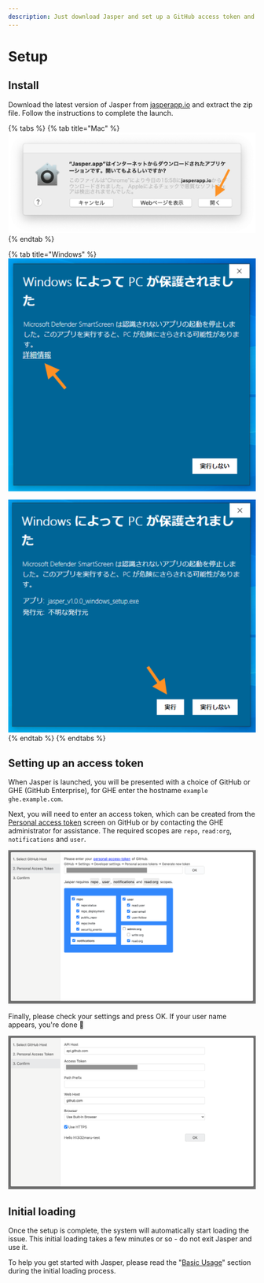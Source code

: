 ```yaml
---
description: Just download Jasper and set up a GitHub access token and you're ready to go.
---
```


# Setup

## Install <a id="install"></a>

Download the latest version of Jasper from [jasperapp.io](https://jasperapp.io/) and extract the zip file. Follow the instructions to complete the launch.

{% tabs %}
{% tab title="Mac" %}
![](../.gitbook/assets/02_mac.png)
{% endtab %}

{% tab title="Windows" %}
![](../.gitbook/assets/02_windows1.png)

![](../.gitbook/assets/02_windows2.png)
{% endtab %}
{% endtabs %}

## Setting up an access token <a id="access-token"></a>

When Jasper is launched, you will be presented with a choice of GitHub or GHE \(GitHub Enterprise\), for GHE enter the hostname `example ghe.example.com`.

Next, you will need to enter an access token, which can be created from the [Personal access token](https://github.com/settings/tokens) screen on GitHub or by contacting the GHE administrator for assistance. The required scopes are `repo`, `read:org`, `notifications` and `user`.

![](../.gitbook/assets/02_token.png)

Finally, please check your settings and press OK. If your user name appears, you're done 🎉

![](../.gitbook/assets/02_complete.png)

## Initial loading <a id="initial-loading"></a>

Once the setup is complete, the system will automatically start loading the issue. This initial loading takes a few minutes or so - do not exit Jasper and use it.

To help you get started with Jasper, please read the "[Basic Usage](basic-usage.md)" section during the initial loading process.


